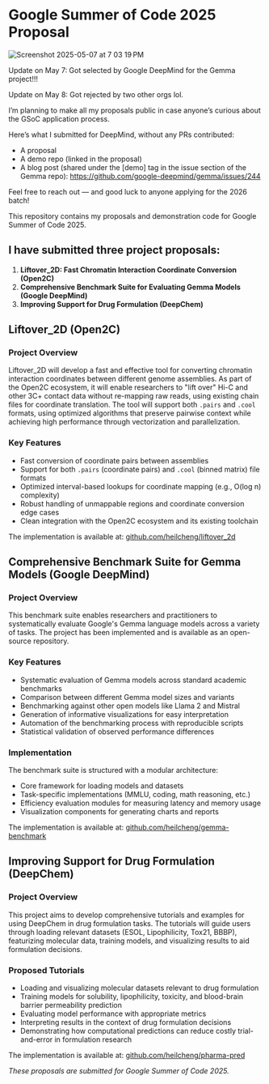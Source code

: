 # Google Summer of Code 2025 Proposal

![Screenshot 2025-05-07 at 7 03 19 PM](https://github.com/user-attachments/assets/fb7adce4-5eef-4661-a291-4f663c96a61b)

Update on May 7: Got selected by Google DeepMind for the Gemma project!!!

Update on May 8: Got rejected by two other orgs lol.

I’m planning to make all my proposals public in case anyone’s curious about the GSoC application process.

Here’s what I submitted for DeepMind, without any PRs contributed:

- A proposal
- A demo repo (linked in the proposal)
- A blog post (shared under the [demo] tag in the issue section of the Gemma repo):
https://github.com/google-deepmind/gemma/issues/244

Feel free to reach out — and good luck to anyone applying for the 2026 batch!


This repository contains my proposals and demonstration code for Google Summer of Code 2025.

## I have submitted three project proposals:

1. **Liftover_2D: Fast Chromatin Interaction Coordinate Conversion (Open2C)**
2. **Comprehensive Benchmark Suite for Evaluating Gemma Models (Google DeepMind)**
3. **Improving Support for Drug Formulation (DeepChem)**

## Liftover_2D (Open2C)

### Project Overview

Liftover_2D will develop a fast and effective tool for converting chromatin interaction coordinates between different genome assemblies. As part of the Open2C ecosystem, it will enable researchers to "lift over" Hi-C and other 3C+ contact data without re-mapping raw reads, using existing chain files for coordinate translation. The tool will support both `.pairs` and `.cool` formats, using optimized algorithms that preserve pairwise context while achieving high performance through vectorization and parallelization.

### Key Features

- Fast conversion of coordinate pairs between assemblies
- Support for both `.pairs` (coordinate pairs) and `.cool` (binned matrix) file formats
- Optimized interval-based lookups for coordinate mapping (e.g., O(log n) complexity)
- Robust handling of unmappable regions and coordinate conversion edge cases
- Clean integration with the Open2C ecosystem and its existing toolchain

The implementation is available at: [github.com/heilcheng/liftover_2d](https://github.com/heilcheng/liftover_2d)

## Comprehensive Benchmark Suite for Gemma Models (Google DeepMind)

### Project Overview

This benchmark suite enables researchers and practitioners to systematically evaluate Google's Gemma language models across a variety of tasks. The project has been implemented and is available as an open-source repository.

### Key Features

- Systematic evaluation of Gemma models across standard academic benchmarks
- Comparison between different Gemma model sizes and variants
- Benchmarking against other open models like Llama 2 and Mistral
- Generation of informative visualizations for easy interpretation
- Automation of the benchmarking process with reproducible scripts
- Statistical validation of observed performance differences

### Implementation

The benchmark suite is structured with a modular architecture:
- Core framework for loading models and datasets
- Task-specific implementations (MMLU, coding, math reasoning, etc.)
- Efficiency evaluation modules for measuring latency and memory usage
- Visualization components for generating charts and reports

The implementation is available at: [github.com/heilcheng/gemma-benchmark](https://github.com/heilcheng/gemma-benchmark)

## Improving Support for Drug Formulation (DeepChem)

### Project Overview

This project aims to develop comprehensive tutorials and examples for using DeepChem in drug formulation tasks. The tutorials will guide users through loading relevant datasets (ESOL, Lipophilicity, Tox21, BBBP), featurizing molecular data, training models, and visualizing results to aid formulation decisions.

### Proposed Tutorials

- Loading and visualizing molecular datasets relevant to drug formulation
- Training models for solubility, lipophilicity, toxicity, and blood-brain barrier permeability prediction
- Evaluating model performance with appropriate metrics
- Interpreting results in the context of drug formulation decisions
- Demonstrating how computational predictions can reduce costly trial-and-error in formulation research

The implementation is available at: [github.com/heilcheng/pharma-pred](https://github.com/heilcheng/pharma-pred)

*These proposals are submitted for Google Summer of Code 2025.*
